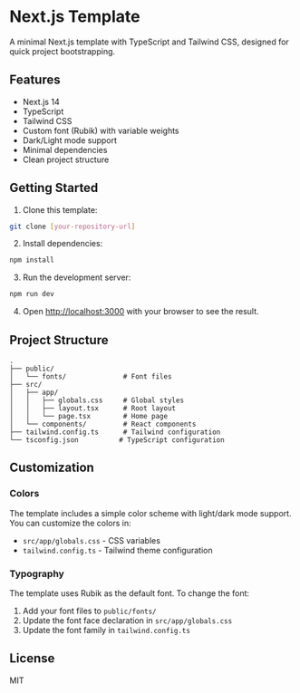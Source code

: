 # Next.js Template

A minimal Next.js template with TypeScript and Tailwind CSS, designed for quick project bootstrapping.

## Features

- Next.js 14
- TypeScript
- Tailwind CSS
- Custom font (Rubik) with variable weights
- Dark/Light mode support
- Minimal dependencies
- Clean project structure

## Getting Started

1. Clone this template:
```bash
git clone [your-repository-url]
```

2. Install dependencies:
```bash
npm install
```

3. Run the development server:
```bash
npm run dev
```

4. Open [http://localhost:3000](http://localhost:3000) with your browser to see the result.

## Project Structure

```
.
├── public/
│   └── fonts/              # Font files
├── src/
│   ├── app/
│   │   ├── globals.css     # Global styles
│   │   ├── layout.tsx      # Root layout
│   │   └── page.tsx        # Home page
│   └── components/         # React components
├── tailwind.config.ts      # Tailwind configuration
└── tsconfig.json          # TypeScript configuration
```

## Customization

### Colors
The template includes a simple color scheme with light/dark mode support. You can customize the colors in:
- `src/app/globals.css` - CSS variables
- `tailwind.config.ts` - Tailwind theme configuration

### Typography
The template uses Rubik as the default font. To change the font:
1. Add your font files to `public/fonts/`
2. Update the font face declaration in `src/app/globals.css`
3. Update the font family in `tailwind.config.ts`

## License

MIT
